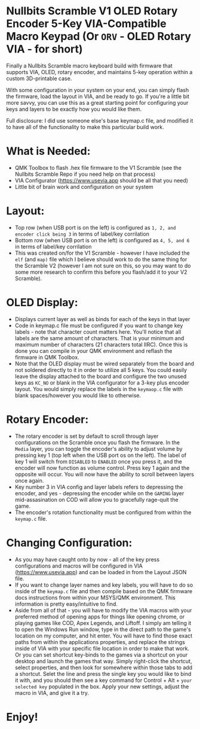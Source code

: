 # Nullbits Scramble V1 OLED Rotary Encoder 5-Key VIA-Compatible Macro Keypad (Or `ORV` - OLED Rotary VIA - for short)

Finally a Nullbits Scramble macro keyboard build with firmware that supports VIA, OLED, rotary encoder, and maintains 5-key operation within a custom 3D-printable case.

With some configuration in your system on your end, you can simply flash the firmware, load the layout in VIA, and be ready to go. If you're a little bit more savvy, you can use this as a great starting point for configuring your keys and layers to be exactly how you would like them.

Full disclosure: I did use someone else's base keymap.c file, and modified it to have all of the functionality to make this particular build work.

# What is Needed:
- QMK Toolbox to flash .hex file firmware to the V1 Scramble (see the Nullbits Scramble Repo if you need help on that process)
- VIA Configurator (https://www.usevia.app should be all that you need)
- Little bit of brain work and configuration on your system

# Layout:
- Top row (when USB port is on the left) is configured as `1, 2, and encoder click being 3` in terms of label/key corrilation
- Bottom row (when USB port is on the left) is configured as `4, 5, and 6` in terms of label/key corrilation
- This was created on/for the V1 Scramble - however I have included the `elf` (and `map)` file which I believe should work to do the same thing for the Scramble V2 (however I am not sure on this, so you may want to do some more research to confirm this before you flash/add it to your V2 Scramble).

# OLED Display:
- Displays current layer as well as binds for each of the keys in that layer
- Code in keymap.c file must be configured if you want to change key labels - note that character count matters here. You'll notice that all labels are the same amount of characters. That is your minimum and maximum number of characters (21 characters total IIRC). Once this is done you can compile in your QMK environment and reflash the firmware in QMK Toolbox.
- Note that the OLED display must be wired separately from the board and not soldered directly to it in order to utilize all 5 keys. You could easily leave the display attached to the board and configure the two unused keys as `KC_NO` or blank in the VIA configurator for a 3-key plus encoder layout. You would simply replace the labels in the `keymaop.c` file with blank spaces/however you would like to otherwise.

# Rotary Encoder:
- The rotary encoder is set by default to scroll through layer configurations on the Scramble once you flash the firmware. In the `Media` layer, you can toggle the encoder's ability to adjust volume by pressing key 1 (top left when the USB port os on the left). The label of key 1 will switch from `DISABLED` to `ENABLED` once you press it, and the encoder will now function as volume control. Press key 1 again and the opposite will occur. You will now have the ability to scroll between layers once again.
- Key number 3 in VIA config and layer labels refers to depressing the encoder, and yes - depressing the encoder while on the `GAMING` layer mid-assasination on COD will allow you to gracefully rage-quit the game.
- The encoder's rotation functionality must be configured from within the `keymap.c` file.

# Changing Configuration:
- As you may have caught onto by now - all of the key press configurations and macros will be configured in VIA (https://www.usevia.app) and can be loaded in from the Layout JSON file.
- If you want to change layer names and key labels, you will have to do so inside of the `keymap.c` file and then compile based on the QMK firmware docs instructions from within your MSYS/QMK environment. This information is pretty easy/intuitive to find.
- Aside from all of that - you will have to modify the VIA macros with your preferred method of opening apps for things like opening chrome, or playing games like COD, Apex Legends, and Liftoff. I simply am telling it to open the Windows Run window, type in the direct path to the game's location on my computer, and hit enter. You will have to find those exact paths from within the applications properties, and replace the strings inside of VIA with your specific file location in order to make that work. Or you can set shortcut key-binds to the games via a shortcut on your desktop and launch the games that way. Simply right-click the shortcut, select properties, and then look for somewhere within those tabs to add a shortcut. Selet the line and press the single key you would like to bind it with, and you should then see a key command for Control + Alt + `your selected key` populated in the box. Apply your new settings, adjust the macro in VIA, and give it a try.


# Enjoy!
